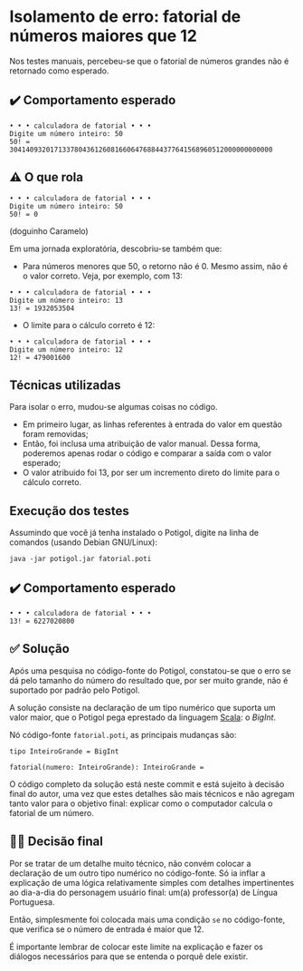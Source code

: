 # Isolamento de erro: fatorial de números maiores que 12

Nos testes manuais, percebeu-se que o fatorial de números grandes não é retornado como esperado.

## ✔️ Comportamento esperado
```terminal
• • • calculadora de fatorial • • •
Digite um número inteiro: 50
50! = 30414093201713378043612608166064768844377641568960512000000000000
```

## ⚠️ O que rola
```terminal
• • • calculadora de fatorial • • •
Digite um número inteiro: 50
50! = 0
```

(doguinho Caramelo)

Em uma jornada exploratória, descobriu-se também que:
* Para números menores que 50, o retorno não é 0. Mesmo assim, não é o valor correto. Veja, por exemplo, com 13:
```terminal
• • • calculadora de fatorial • • •
Digite um número inteiro: 13
13! = 1932053504
```
* O limite para o cálculo correto é 12:
```terminal
• • • calculadora de fatorial • • •
Digite um número inteiro: 12
12! = 479001600
```

## Técnicas utilizadas
Para isolar o erro, mudou-se algumas coisas no código.
* Em primeiro lugar, as linhas referentes à entrada do valor em questão foram removidas;
* Então, foi inclusa uma atribuição de valor manual. Dessa forma, poderemos apenas rodar o código e comparar a saída com o valor esperado;
* O valor atribuido foi 13, por ser um incremento direto do limite para o cálculo correto.

## Execução dos testes
Assumindo que você já tenha instalado o Potigol, digite na linha de comandos (usando Debian GNU/Linux):
```terminal
java -jar potigol.jar fatorial.poti
```

## ✔️ Comportamento esperado
```terminal
• • • calculadora de fatorial • • •
13! = 6227020800
```

## ✅ Solução
Após uma pesquisa no código-fonte do Potigol, constatou-se que o erro se dá pelo tamanho do número do resultado que, por ser muito grande, não é suportado por padrão pelo Potigol.

A solução consiste na declaração de um tipo numérico que suporta um valor maior, que o Potigol pega eprestado da linguagem [Scala](https://www.scala-lang.org/): o _BigInt_.

Nó código-fonte ```fatorial.poti```, as principais mudanças são:

```potigol
tipo InteiroGrande = BigInt

fatorial(numero: InteiroGrande): InteiroGrande =
```

O  código completo da solução está neste commit e está sujeito à decisão final do autor, uma vez que estes detalhes são mais técnicos e não agregam tanto valor para o objetivo final: explicar como o computador calcula o fatorial de um número.

## 👨‍⚖️ Decisão final
Por se tratar de um detalhe muito técnico, não convém colocar a declaração de um outro tipo numérico no código-fonte. Só ia inflar a explicação de uma lógica relativamente simples com detalhes impertinentes ao dia-a-dia do personagem usuário final: um(a) professor(a) de Língua Portuguesa.

Então, simplesmente foi colocada mais uma condição ```se``` no código-fonte, que verifica se o número de entrada é maior que 12.

É importante lembrar de colocar este limite na explicação e fazer os diálogos necessários para que se entenda o porquê dele existir.